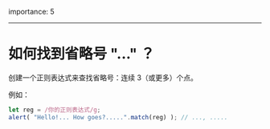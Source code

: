 importance: 5

---

#  如何找到省略号 "..." ？

创建一个正则表达式来查找省略号：连续 3（或更多）个点。

例如：

```js
let reg = /你的正则表达式/g;
alert( "Hello!... How goes?.....".match(reg) ); // ..., .....
```
